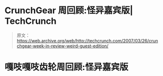 # CrunchGear 周回顾:怪异嘉宾版| TechCrunch

> 原文：<https://web.archive.org/web/http://techcrunch.com/2007/03/26/crunchgear-week-in-review-weird-guest-edition/>

# 嘎吱嘎吱齿轮周回顾:怪异嘉宾版